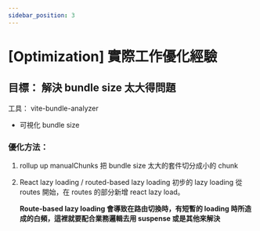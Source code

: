 ```yaml
---
sidebar_position: 3
---
```


# [Optimization] 實際工作優化經驗

## 目標： 解決 bundle size 太大得問題

工具： vite-bundle-analyzer

- 可視化 bundle size

### 優化方法：

1. rollup up manualChunks
   把 bundle size 太大的套件切分成小的 chunk

2. React lazy loading / routed-based lazy loading
   初步的 lazy loading 從 routes 開始，在 routes 的部分新增 react lazy load。

   **Route-based lazy loading 會導致在路由切換時，有短暫的 loading 時所造成的白頻，這裡就要配合業務邏輯去用 suspense 或是其他來解決**
